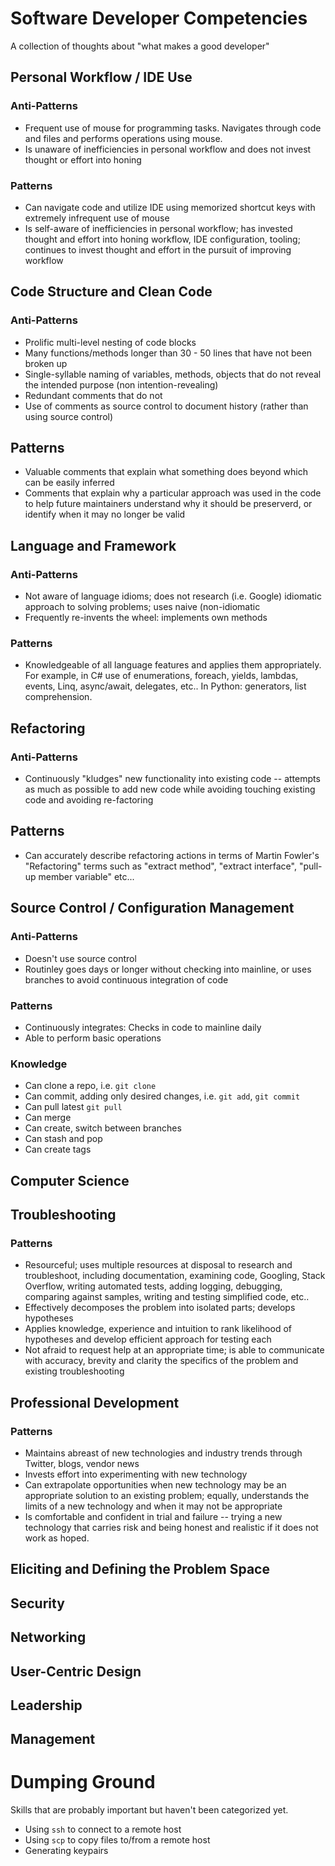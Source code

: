 # Software Developer Competencies
A collection of thoughts about "what makes a good developer"

## Personal Workflow / IDE Use
### Anti-Patterns
* Frequent use of mouse for programming tasks. Navigates through code and files and performs operations using mouse. 
* Is unaware of inefficiencies in personal workflow and does not invest thought or effort into honing 
### Patterns
* Can navigate code and utilize IDE using memorized shortcut keys with extremely infrequent use of mouse 
* Is self-aware of inefficiencies in personal workflow; has invested thought and effort into honing workflow, IDE configuration, tooling; continues to invest thought and effort in the pursuit of improving workflow 

## Code Structure and Clean Code
### Anti-Patterns
* Prolific multi-level nesting of code blocks
* Many functions/methods longer than 30 - 50 lines that have not been broken up 
* Single-syllable naming of variables, methods, objects that do not reveal the intended purpose (non intention-revealing)
* Redundant comments that do not
* Use of comments as source control to document history (rather than using source control) 
## Patterns
* Valuable comments that explain what something does beyond which can be easily inferred 
* Comments that explain why a particular approach was used in the code to help future maintainers understand why it should be preserverd, or identify when it may no longer be valid

## Language and Framework
### Anti-Patterns
* Not aware of language idioms; does not research (i.e. Google) idiomatic approach to solving problems; uses naive (non-idiomatic
* Frequently re-invents the wheel: implements own methods 
### Patterns
* Knowledgeable of all language features and applies them appropriately. For example, in C# use of enumerations, foreach, yields, lambdas, events, Linq, async/await, delegates, etc.. In Python: generators, list comprehension. 

## Refactoring
### Anti-Patterns
* Continuously "kludges" new functionality into existing code -- attempts as much as possible to add new code while avoiding touching existing code and avoiding re-factoring
## Patterns
* Can accurately describe refactoring actions in terms of Martin Fowler's "Refactoring" terms such as "extract method", "extract interface", "pull-up member variable" etc...

## Source Control / Configuration Management
### Anti-Patterns
* Doesn't use source control 
* Routinley goes days or longer without checking into mainline, or uses branches to avoid continuous integration of code
### Patterns
* Continuously integrates: Checks in code to mainline daily 
* Able to perform basic operations
### Knowledge
* Can clone a repo, i.e. `git clone`
* Can commit, adding only desired changes, i.e. `git add`, `git commit`
* Can pull latest `git pull`
* Can merge 
* Can create, switch between branches
* Can stash and pop
* Can create tags


## Computer Science

## Troubleshooting
### Patterns
* Resourceful; uses multiple resources at disposal to research and troubleshoot, including documentation, examining code, Googling, Stack Overflow, writing automated tests, adding logging, debugging, comparing against samples, writing and testing simplified code, etc.. 
* Effectively decomposes the problem into isolated parts; develops hypotheses 
* Applies knowledge, experience and intuition to rank likelihood of hypotheses and develop efficient approach for testing each
* Not afraid to request help at an appropriate time; is able to communicate with accuracy, brevity and clarity the specifics of the problem and existing troubleshooting 

## Professional Development
### Patterns
* Maintains abreast of new technologies and industry trends through Twitter, blogs, vendor news
* Invests effort into experimenting with new technology
* Can extrapolate opportunities when new technology may be an appropriate solution to an existing problem; equally, understands the limits of a new technology and when it may not be appropriate 
* Is comfortable and confident in trial and failure -- trying a new technology that carries risk and being honest and realistic if it does not work as hoped. 

## Eliciting and Defining the Problem Space

## Security

## Networking 

## User-Centric Design

## Leadership

## Management

# Dumping Ground
Skills that are probably important but haven't been categorized yet.
- Using `ssh` to connect to a remote host
- Using `scp` to copy files to/from a remote host
- Generating keypairs
